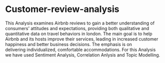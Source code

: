 # Customer-review-analysis
This Analysis examines Airbnb reviews to gain a better understanding of consumers' attitudes and expectations, providing both qualitative and quantitative data on travel behaviors in london. The main goal is to help Airbnb and its hosts improve their services, leading in increased customer happiness and better business decisions. The emphasis is on delivering individualized, comfortable accommodations.
For this Analysis we have used Sentiment Analysis, Correlation Anlysis and Topic Modelling.

